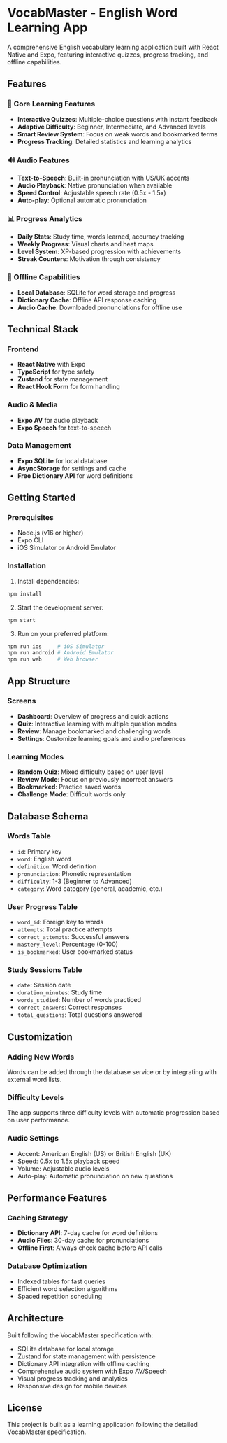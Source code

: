 # VocabMaster - English Word Learning App

A comprehensive English vocabulary learning application built with React Native and Expo, featuring interactive quizzes, progress tracking, and offline capabilities.

## Features

### 🎯 Core Learning Features
- **Interactive Quizzes**: Multiple-choice questions with instant feedback
- **Adaptive Difficulty**: Beginner, Intermediate, and Advanced levels
- **Smart Review System**: Focus on weak words and bookmarked terms
- **Progress Tracking**: Detailed statistics and learning analytics

### 🔊 Audio Features
- **Text-to-Speech**: Built-in pronunciation with US/UK accents
- **Audio Playback**: Native pronunciation when available
- **Speed Control**: Adjustable speech rate (0.5x - 1.5x)
- **Auto-play**: Optional automatic pronunciation

### 📊 Progress Analytics
- **Daily Stats**: Study time, words learned, accuracy tracking
- **Weekly Progress**: Visual charts and heat maps
- **Level System**: XP-based progression with achievements
- **Streak Counters**: Motivation through consistency

### 💾 Offline Capabilities
- **Local Database**: SQLite for word storage and progress
- **Dictionary Cache**: Offline API response caching
- **Audio Cache**: Downloaded pronunciations for offline use

## Technical Stack

### Frontend
- **React Native** with Expo
- **TypeScript** for type safety
- **Zustand** for state management
- **React Hook Form** for form handling

### Audio & Media
- **Expo AV** for audio playback
- **Expo Speech** for text-to-speech

### Data Management
- **Expo SQLite** for local database
- **AsyncStorage** for settings and cache
- **Free Dictionary API** for word definitions

## Getting Started

### Prerequisites
- Node.js (v16 or higher)
- Expo CLI
- iOS Simulator or Android Emulator

### Installation

1. Install dependencies:
```bash
npm install
```

2. Start the development server:
```bash
npm start
```

3. Run on your preferred platform:
```bash
npm run ios     # iOS Simulator
npm run android # Android Emulator
npm run web     # Web browser
```

## App Structure

### Screens
- **Dashboard**: Overview of progress and quick actions
- **Quiz**: Interactive learning with multiple question modes
- **Review**: Manage bookmarked and challenging words
- **Settings**: Customize learning goals and audio preferences

### Learning Modes
- **Random Quiz**: Mixed difficulty based on user level
- **Review Mode**: Focus on previously incorrect answers
- **Bookmarked**: Practice saved words
- **Challenge Mode**: Difficult words only

## Database Schema

### Words Table
- `id`: Primary key
- `word`: English word
- `definition`: Word definition
- `pronunciation`: Phonetic representation
- `difficulty`: 1-3 (Beginner to Advanced)
- `category`: Word category (general, academic, etc.)

### User Progress Table
- `word_id`: Foreign key to words
- `attempts`: Total practice attempts
- `correct_attempts`: Successful answers
- `mastery_level`: Percentage (0-100)
- `is_bookmarked`: User bookmarked status

### Study Sessions Table
- `date`: Session date
- `duration_minutes`: Study time
- `words_studied`: Number of words practiced
- `correct_answers`: Correct responses
- `total_questions`: Total questions answered

## Customization

### Adding New Words
Words can be added through the database service or by integrating with external word lists.

### Difficulty Levels
The app supports three difficulty levels with automatic progression based on user performance.

### Audio Settings
- Accent: American English (US) or British English (UK)
- Speed: 0.5x to 1.5x playback speed
- Volume: Adjustable audio levels
- Auto-play: Automatic pronunciation on new questions

## Performance Features

### Caching Strategy
- **Dictionary API**: 7-day cache for word definitions
- **Audio Files**: 30-day cache for pronunciations
- **Offline First**: Always check cache before API calls

### Database Optimization
- Indexed tables for fast queries
- Efficient word selection algorithms
- Spaced repetition scheduling

## Architecture

Built following the VocabMaster specification with:
- SQLite database for local storage
- Zustand for state management with persistence
- Dictionary API integration with offline caching
- Comprehensive audio system with Expo AV/Speech
- Visual progress tracking and analytics
- Responsive design for mobile devices

## License

This project is built as a learning application following the detailed VocabMaster specification.
